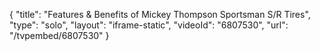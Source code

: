 {
    "title": "Features & Benefits of Mickey Thompson Sportsman S\/R Tires",
    "type": "solo",
    "layout": "iframe-static",
    "videoId": "6807530",
    "url": "\/tvpembed\/6807530"
}